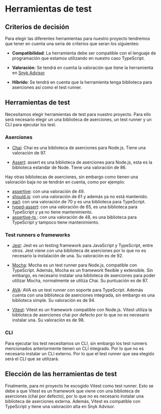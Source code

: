 # Herramientas de test

## Criterios de decisión

Para elegir las diferentes herramientas para nuestro proyecto tendremos que tener en cuenta una seria de criterios que seran los siguientes:

- **Compatibilidad**: La herramienta debe ser compatible con el lenguaje de programación que estamos utilizando en nuestro caso TypeScript.

- **Valoración**: Se tendrá en cuenta la valoración que tiene la herramienta en [Snyk Advisor](https://snyk.io/advisor)

- **Híbrido**: Se tendrá en cuenta que la herramienta tenga biblioteca para aserciones así como el test runner.


## Herramientas de test

Necesitamos elegir herramientas de test para nuestro proyecto. Para ello será necesario elegir un una biblioteca de aserciones, un test runner y un CLI para ejecutar los test.

### Aserciones

- [Chai](https://www.chaijs.com/): Chai es una biblioteca de aserciones para Node.js. Tiene una valoración de 97.

- [Assert](https://nodejs.org/api/assert.html): assert es una biblioteca de aserciones para Node.js, esta es la biblioteca estandar de Node. Tiene una valoración de 86.

Hay otras bibliotecas de aserciones, sin embargo como tienen una valoración baja no se tendrán en cuenta, como por ejemplo: 
- [assertive](https://github.com/groupon/assertive): con una valoración de 49.
- [should.js](https://shouldjs.github.io/): con una valoración de 61 y además ya no está mantenido.
- [earl](https://earl.fun/): con una valoración de 70 y es una biblioteca para TypeScript.
- [typed-assert](https://github.com/elierotenberg/typed-assert): con una valoración de 65, es una biblioteca para TypeScript y ya no tiene mantenimiento.
- [assertive-ts ](https://github.com/stackbuilders/assertive-ts): con una valoración de 48, es una biblioteca para TypeScript y tampoco tiene mantenimiento.

### Test runners o frameworks

- [Jest](https://jestjs.io/): Jest es un testing framework para JavaScript y TypeScript, entre otros. Jest viene con una biblioteca de aserciones por lo que no es necesario la instalación de una. Su valoración es de 92.

- [Mocha](https://mochajs.org/): Mocha es un test runner para Node.js, compatible con TypeScript. Además, Mocha es un framework flexible y extensible. Sin embargo, es necesario instalar una biblioteca de aserciones para poder utilizar Mocha, normalmente se utiliza Chai. Su puntuación es de 87.

- [AVA](https://github.com/avajs/ava): AVA es un test runner con soporte para TypeScript. Además cuenta con una biblioteca de aserciones integrada, sin embargo es una biblioteca simple. Su valoración es de 94.

- [Vitest](https://vitest.dev/): Vitest es un framework compatible con Node.js. Vitest utiliza la biblioteca de aserciones chai por defecto por lo que no es necesario instalar una. Su valoración es de 98.


### CLI

Para ejecutar los test necesitamos un CLI, sin embargo los test runners mencionados anteriormente tienen un CLI integrado. Por lo que no es necesario instalar un CLI externo. Por lo que el test runner que sea elegido será el CLI que se utilizará.

## Elección de las herramientas de test

Finalmente, para mi proyecto he escogido Vitest como test runner. Esto se debe a que Vitest es un framework que viene con una biblioteca de aserciones (chai por defecto), por lo que no es necesario instalar una biblioteca de aserciones externa. Además, Vitest es compatible con TypeScript y tiene una valoración alta en Snyk Advisor.

